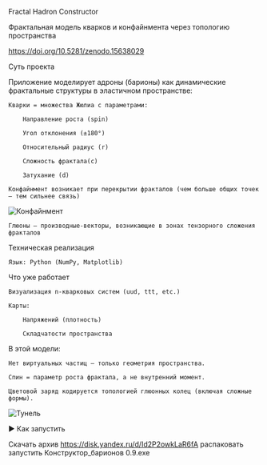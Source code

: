 Fractal Hadron Constructor

Фрактальная модель кварков и конфайнмента через топологию пространства

https://doi.org/10.5281/zenodo.15638029

 Суть проекта

Приложение моделирует адроны (барионы) как динамические фрактальные структуры в эластичном пространстве:

    Кварки = множества Жюлиа с параметрами:

        Направление роста (spin)

        Угол отклонения (±180°)

        Относительный радиус (r)

        Сложность фрактала(c)

        Затухание (d)
        
    Конфайнмент возникает при перекрытии фракталов (чем больше общих точек — тем сильнее связь)

 ![Конфайнмент](https://github.com/user-attachments/assets/f79a800a-68bf-4245-a542-c01a342cace5)

 


    Глюоны — производные-векторы, возникающие в зонах тензорного сложения фракталов



Техническая реализация

    Язык: Python (NumPy, Matplotlib)

 Что уже работает

    Визуализация n-кварковых систем (uud, ttt, etc.) 

    Карты:

        Напряжений (плотность)

        Складчатости пространства


В этой модели:

    Нет виртуальных частиц — только геометрия пространства.

    Спин = параметр роста фрактала, а не внутренний момент.

    Цветовой заряд кодируется топологией глюонных колец (включая сложные формы).

![Тунель](https://github.com/user-attachments/assets/febfb341-532b-4b5e-8098-bb4743c44de0)


▶ Как запустить

Скачать архив https://disk.yandex.ru/d/Id2P2owkLaR6fA
распаковать
запустить Конструктор_барионов 0.9.exe

